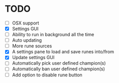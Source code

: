 # TODO


- [ ] OSX support
- [x] Settings GUI
- [ ] Ability to run in background all the time
- [ ] Auto updating
- [ ] More rune sources
- [x] A settings pane to load and save runes into/from
- [x] Update settings GUI
- [ ] Automatically pick user defined champion(s)
- [ ] Automatically ban user defined champion(s)
- [ ] Add option to disable rune button